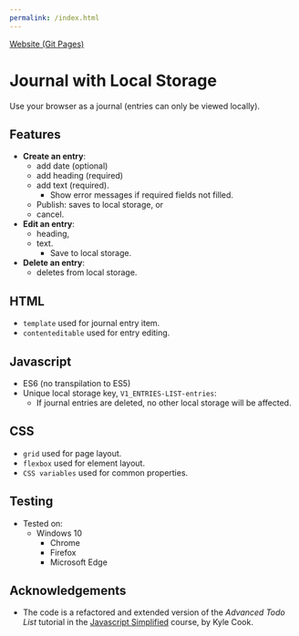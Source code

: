 ```yaml
---
permalink: /index.html
---
```


[Website (Git Pages)](https://chrisnajman.github.io/journal-with-local-storage)

# Journal with Local Storage

Use your browser as a journal (entries can only be viewed locally).

## Features

- **Create an entry**:
  - add date (optional)
  - add heading (required)
  - add text (required).
    - Show error messages if required fields not filled.
  - Publish: saves to local storage, or
  - cancel.
- **Edit an entry**:
  - heading,
  - text.
    - Save to local storage.
- **Delete an entry**:
  - deletes from local storage.

## HTML

- `template` used for journal entry item.
- `contenteditable` used for entry editing.

## Javascript

- ES6 (no transpilation to ES5)
- Unique local storage key, `V1_ENTRIES-LIST-entries`:
  - If journal entries are deleted, no other local storage will be affected.

## CSS

- `grid` used for page layout.
- `flexbox` used for element layout.
- `CSS variables` used for common properties.

## Testing

- Tested on:
  - Windows 10
    - Chrome
    - Firefox
    - Microsoft Edge

## Acknowledgements

- The code is a refactored and extended version of the _Advanced Todo List_ tutorial in the [Javascript Simplified](https://courses.webdevsimplified.com/view/courses/javascript-simplified-beginner) course, by Kyle Cook.
